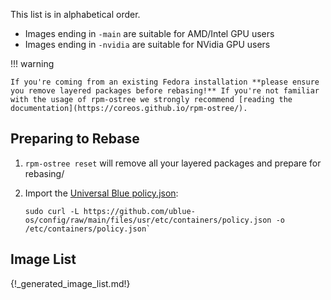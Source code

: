 This list is in alphabetical order. 

- Images ending in `-main` are suitable for AMD/Intel GPU users
- Images ending in `-nvidia` are suitable for NVidia GPU users

!!! warning

    If you're coming from an existing Fedora installation **please ensure you remove layered packages before rebasing!** If you're not familiar with the usage of rpm-ostree we strongly recommend [reading the documentation](https://coreos.github.io/rpm-ostree/).

## Preparing to Rebase

1. `rpm-ostree reset` will remove all your layered packages and prepare for rebasing/
2. Import the [Universal Blue policy.json](https://raw.githubusercontent.com/ublue-os/config/main/files/usr/etc/containers/policy.json):
   
       sudo curl -L https://github.com/ublue-os/config/raw/main/files/usr/etc/containers/policy.json -o /etc/containers/policy.json`


## Image List

{!_generated_image_list.md!}
